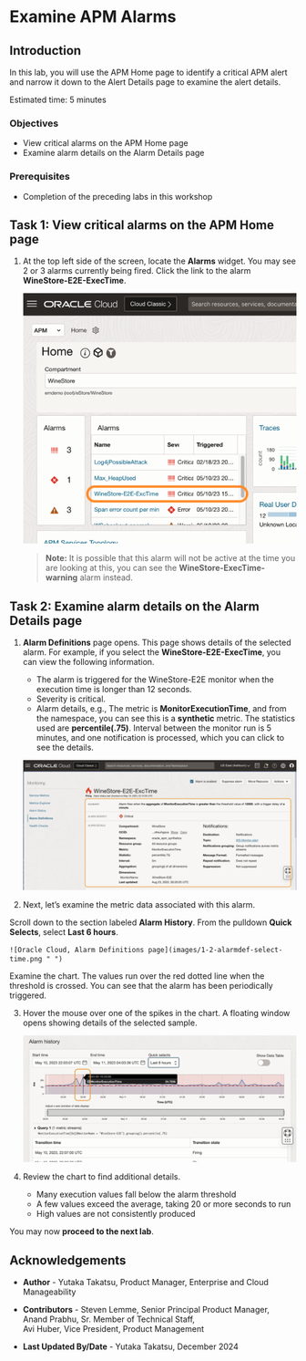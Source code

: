 # Examine APM Alarms

## Introduction

In this lab, you will use the APM Home page to identify a critical APM alert and narrow it down to the Alert Details page to examine the alert details.

Estimated time: 5 minutes

### Objectives

* View critical alarms on the APM Home page
* Examine alarm details on the Alarm Details page

### Prerequisites

* Completion of the preceding labs in this workshop

## Task 1: View critical alarms on the APM Home page

1. At the top left side of the screen, locate the **Alarms** widget. You may see 2 or 3 alarms currently being fired. Click the link to the alarm **WineStore-E2E-ExecTime**.

	![Oracle Cloud, APM Home](images/1-0-apm-home.png " ")

    >**Note:** It is possible that this alarm will not be active at the time you are looking at this, you can see the **WineStore-ExecTime-warning** alarm instead.

## Task 2: Examine alarm details on the Alarm Details page

1. **Alarm Definitions** page opens. This page shows details of the selected alarm. For example, if you select the **WineStore-E2E-ExecTime**, you can view the following information.

     - The alarm is triggered for the WineStore-E2E monitor when the execution time is longer than 12 seconds.
     - Severity is critical.
     - Alarm details, e.g., The metric is  **MonitorExecutionTime**, and from the namespace, you can see this is a **synthetic** metric. The statistics used are **percentile(.75)**.  Interval between the monitor run is 5 minutes, and one notification is processed, which you can click to see the details.

	![Oracle Cloud, Alarm Definitions page](images/1-1-alarm-def.png " ")
2. Next, let’s examine the metric data associated with this alarm.

  Scroll down to the section labeled **Alarm History**. From the pulldown **Quick Selects**, select **Last 6 hours**.

	![Oracle Cloud, Alarm Definitions page](images/1-2-alarmdef-select-time.png " ")

  Examine the chart. The values run over the red dotted line when the threshold is crossed. You can see that the alarm has been periodically triggered.

3. Hover the mouse over one of the spikes in the chart. A floating window opens showing details of the selected sample.


	![Oracle Cloud, Alarm Definitions page](images/1-3-alarmdef-spike.png " ")

4. Review the chart to find additional details.
    - Many execution values fall below the alarm threshold
    - A few values exceed the average, taking 20 or more seconds to run
    - High values are not consistently produced



You may now **proceed to the next lab**.

## Acknowledgements

* **Author** - Yutaka Takatsu, Product Manager, Enterprise and Cloud Manageability
- **Contributors** - Steven Lemme, Senior Principal Product Manager,  
Anand Prabhu, Sr. Member of Technical Staff,  
Avi Huber, Vice President, Product Management
* **Last Updated By/Date** - Yutaka Takatsu, December 2024
